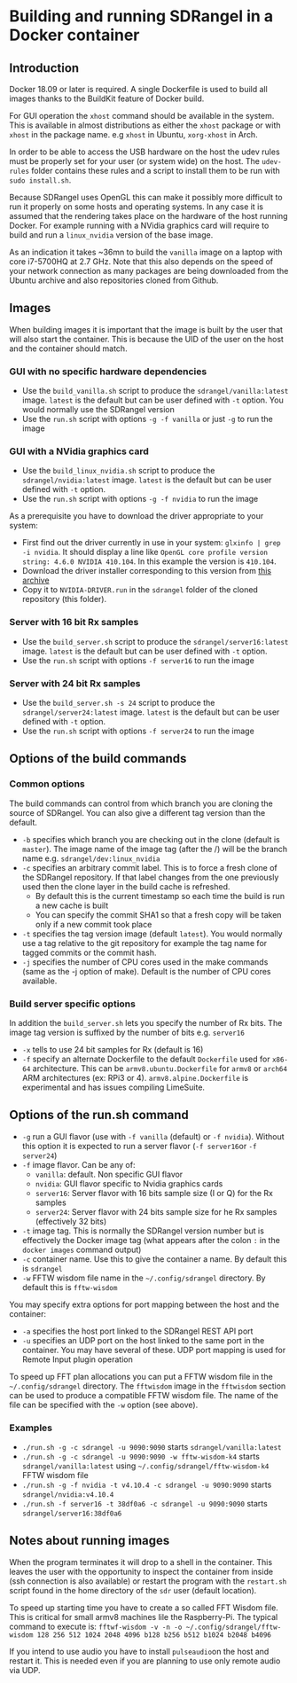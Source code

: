 <h1>Building and running SDRangel in a Docker container</h1>

<h2>Introduction</h2>

Docker 18.09 or later is required. A single Dockerfile is used to build all images thanks to the BuildKit feature of Docker build.

For GUI operation the `xhost` command should be available in the system. This is available in almost distributions as either the `xhost` package or with `xhost` in the package name. e.g `xhost` in Ubuntu, `xorg-xhost` in Arch.

In order to be able to access the USB hardware on the host the udev rules must be properly set for your user (or system wide) on the host. The `udev-rules` folder contains these rules and a script to install them to be run with `sudo install.sh`.

Because SDRangel uses OpenGL this can make it possibly more difficult to run it properly on some hosts and operating systems.  In any case it is assumed that the rendering takes place on the hardware of the host running Docker. For example running with a NVidia graphics card will require to build and run a `linux_nvidia` version of the base image.

As an indication it takes ~36mn to build the `vanilla` image on a laptop with core i7-5700HQ at 2.7 GHz. Note that this also depends on the speed of your network connection as many packages are being downloaded from the Ubuntu archive and also repositories cloned from Github.

<h2>Images</h2>

When building images it is important that the image is built by the user that will also start the container. This is because the UID of the user on the host and the container should match.

<h3>GUI with no specific hardware dependencies</h3>

  - Use the `build_vanilla.sh` script to produce the `sdrangel/vanilla:latest` image. `latest` is the default but can be user defined with `-t` option. You would normally use the SDRangel version
  - Use the `run.sh` script with options `-g -f vanilla` or just `-g` to run the image

<h3>GUI with a NVidia graphics card</h3>

  - Use the `build_linux_nvidia.sh` script to produce the `sdrangel/nvidia:latest` image. `latest` is the default but can be user defined with `-t` option.
  - Use the `run.sh` script with options `-g -f nvidia` to run the image

As a prerequisite you have to download the driver appropriate to your system:

  - First find out the driver currently in use in your system: `glxinfo | grep -i nvidia`. It should display a line like `OpenGL core profile version string: 4.6.0 NVIDIA 410.104`. In this example the version is `410.104`.
  - Download the driver installer corresponding to this version from [this archive](https://www.nvidia.com/object/linux-amd64-display-archive.html)
  - Copy it to `NVIDIA-DRIVER.run` in the `sdrangel` folder of the cloned repository (this folder).

<h3>Server with 16 bit Rx samples</h3>

  - Use the `build_server.sh` script to produce the `sdrangel/server16:latest` image. `latest` is the default but can be user defined with `-t` option.
  - Use the `run.sh` script with options `-f server16` to run the image

<h3>Server with 24 bit Rx samples</h3>

  - Use the `build_server.sh -s 24` script to produce the `sdrangel/server24:latest` image. `latest` is the default but can be user defined with `-t` option.
  - Use the `run.sh` script with options `-f server24` to run the image

<h2>Options of the build commands</h2>

<h3>Common options</h3>

The build commands can control from which branch you are cloning the source of SDRangel. You can also give a different tag version than the default.

  - `-b` specifies which branch you are checking out in the clone (default is `master`). The image name of the image tag (after the /) will be the branch name e.g. `sdrangel/dev:linux_nvidia`
  - `-c` specifies an arbitrary commit label. This is to force a fresh clone of the SDRangel repository. If that label changes from the one previously used then the clone layer in the build cache is refreshed.
    - By default this is the current timestamp so each time the build is run a new cache is built
    - You can specify the commit SHA1 so that a fresh copy will be taken only if a new commit took place
  - `-t` specifies the tag version image (default `latest`). You would normally use a tag relative to the git repository for example the tag name for tagged commits or the commit hash.
  - `-j` specifies the number of CPU cores used in the make commands (same as the -j option of make). Default is the number of CPU cores available.

<h3>Build server specific options</h3>

In addition the `build_server.sh` lets you specify the number of Rx bits. The image tag version is suffixed by the number of bits e.g. `server16`

  - `-x` tells to use 24 bit samples for Rx (default is 16)
  - `-f` specify an alternate Dockerfile to the default `Dockerfile` used for `x86-64` architecture. This can be `armv8.ubuntu.Dockerfile` for `armv8` or `arch64` ARM architectures (ex: RPi3 or 4). `armv8.alpine.Dockerfile` is experimental and has issues compiling LimeSuite.

<h2>Options of the run.sh command</h2>

  - `-g` run a GUI flavor (use with `-f vanilla` (default) or `-f nvidia`). Without this option it is expected to run a server flavor (`-f server16`or `-f server24`)
  - `-f` image flavor. Can be any of:
    - `vanilla`: default. Non specific GUI flavor
    - `nvidia`: GUI flavor specific to Nvidia graphics cards
    - `server16`: Server flavor with 16 bits sample size (I or Q) for the Rx samples
    - `server24`: Server flavor with 24 bits sample size for he Rx samples (effectively 32 bits)
  - `-t` image tag. This is normally the SDRangel version number but is effectively the Docker image tag (what appears after the colon `:` in the `docker images` command output)
  - `-c` container name. Use this to give the container a name. By default this is `sdrangel`
  - `-w` FFTW wisdom file name in the `~/.config/sdrangel` directory. By default this is `fftw-wisdom`

You may specify extra options for port mapping between the host and the container:

  - `-a` specifies the host port linked to the SDRangel REST API port
  - `-u` specifies an UDP port on the host linked to the same port in the container.
  You may have several of these. UDP port mapping is used for Remote Input plugin operation

To speed up FFT plan allocations you can put a FFTW wisdom file in the `~/.config/sdrangel` directory. The `fftwisdom` image in the `fftwisdom` section can be used to produce a compatible FFTW wisdom file. The name of the file can be specified with the `-w` option (see above).

<h3>Examples</h3>

  - `./run.sh -g -c sdrangel -u 9090:9090` starts `sdrangel/vanilla:latest`
  - `./run.sh -g -c sdrangel -u 9090:9090 -w fftw-wisdom-k4` starts `sdrangel/vanilla:latest` using `~/.config/sdrangel/fftw-wisdom-k4` FFTW wisdom file
  - `./run.sh -g -f nvidia -t v4.10.4 -c sdrangel -u 9090:9090` starts `sdrangel/nvidia:v4.10.4`
  - `./run.sh -f server16 -t 38df0a6 -c sdrangel -u 9090:9090` starts `sdrangel/server16:38df0a6`

<h2>Notes about running images</h2>

When the program terminates it will drop to a shell in the container. This leaves the user with the opportunity to inspect the container from inside (ssh connection is also available) or restart the program with the `restart.sh` script found in the home directory of the `sdr` user (default location).

To speed up starting time you have to create a so called FFT Wisdom file. This is critical for small armv8 machines lile the Raspberry-Pi. The typical command to execute is: `fftwf-wisdom -v -n -o ~/.config/sdrangel/fftw-wisdom 128 256 512 1024 2048 4096 b128 b256 b512 b1024 b2048 b4096`

If you intend to use audio you have to install `pulseaudio`on the host and restart it. This is needed even if you are planning to use only remote audio via UDP.